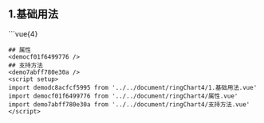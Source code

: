 ## 1.基础用法
<demodc8acfcf5995 />
```vue{4}
<template>
    <ring-chart-4 ref="chartRef" v-bind="chartOption"></ring-chart-4>
</template>

<script setup>
import { ref, onMounted } from 'vue';

const chartRef = ref();

const seriesData = [
    { value: 1048, name: '正常' },
    { value: 735, name: '故障' },
    { value: 580, name: '告警' },
    { value: 484, name: '离线' }
];
// 组合配置项
const chartOption = {
    seriesData
};

onMounted(() => chartRef.value.renderChart());
</script>
<style lang="scss" scoped>
.zrx-chart {
    height: 664px;
    background-color: rgb(3, 43, 68);
}
</style>
```
## 属性
<democf01f6499776 />
## 支持方法
<demo7abff780e30a />
<script setup>
import demodc8acfcf5995 from '../../document/ringChart4/1.基础用法.vue'
import democf01f6499776 from '../../document/ringChart4/属性.vue'
import demo7abff780e30a from '../../document/ringChart4/支持方法.vue'
</script>